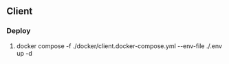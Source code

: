 ## Client

### Deploy

1. docker compose -f ./docker/client.docker-compose.yml --env-file ./.env up -d